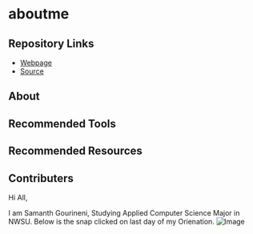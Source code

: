 # aboutme

## Repository Links

* [Webpage](https://github.com/Samanthgourineni/aboutme/edit/master/README.md)
* [Source](https://github.com/Samanthgourineni/aboutme)

## About 

## Recommended Tools

## Recommended Resources


## Contributers
Hi All,

I am Samanth Gourineni, Studying Applied Computer Science Major in NWSU. Below is the snap clicked on last day of my Orienation.
![Image](https://cdn1.imggmi.com/uploads/2019/1/25/a07b04ae879652bfce5e4b2f2b7d8d60-full.jpg)
